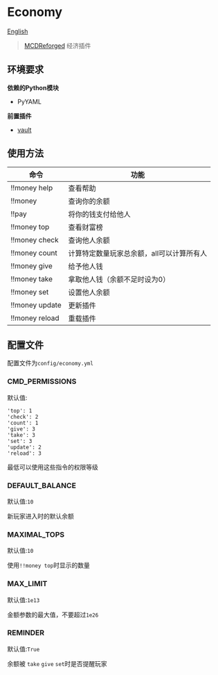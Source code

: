 # Economy

[English](https://github.com/zhang-anzhi/MCDReforgedPlugins/blob/master/Economy/readme_en.md)

> [MCDReforged](https://github.com/Fallen-Breath/MCDReforged) 经济插件

## 环境要求

**依赖的Python模块**

- PyYAML

**前置插件**

- [vault](https://github.com/zhang-anzhi/MCDReforgedPlugins/tree/master/vault)

## 使用方法

| 命令 | 功能 |
|---|---|
| !!money help | 查看帮助 |
| !!money | 查询你的余额 |
| !!pay <player> <amount> | 将你的钱支付给他人 |
| !!money top | 查看财富榜 |
| !!money check <player> | 查询他人余额 |
| !!money count <number> | 计算特定数量玩家总余额，all可以计算所有人 |
| !!money give <player> <amount> | 给予他人钱 |
| !!money take <player> <amount> | 拿取他人钱（余额不足时设为0） |
| !!money set <player> <amount> | 设置他人余额 |
| !!money update | 更新插件 |
| !!money reload | 重载插件 |

## 配置文件
配置文件为`config/economy.yml`

### CMD_PERMISSIONS
默认值:
```
'top': 1
'check': 2
'count': 1
'give': 3
'take': 3
'set': 3
'update': 2
'reload': 3
```

最低可以使用这些指令的权限等级

### DEFAULT_BALANCE
默认值:`10`

新玩家进入时的默认余额

### MAXIMAL_TOPS
默认值:`10`

使用`!!money top`时显示的数量

### MAX_LIMIT
默认值:`1e13`

金额参数的最大值，不要超过`1e26`

### REMINDER
默认值:`True`

余额被 `take` `give` `set`时是否提醒玩家